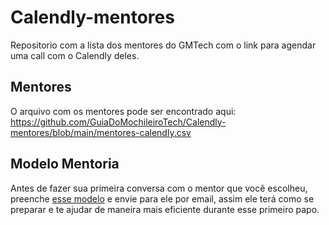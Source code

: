 # Calendly-mentores

Repositorio com a lista dos mentores do GMTech com o link para agendar uma call com o Calendly deles.

## Mentores

O arquivo com os mentores pode ser encontrado aqui: https://github.com/GuiaDoMochileiroTech/Calendly-mentores/blob/main/mentores-calendly.csv

## Modelo Mentoria

Antes de fazer sua primeira conversa com o mentor que você escolheu, preenche [esse modelo](https://github.com/GuiaDoMochileiroTech/Calendly-mentores/blob/main/Mentoria%20GMTech.docx) e envie para ele por email, assim ele terá como se preparar e te ajudar de maneira mais eficiente durante esse primeiro papo.
